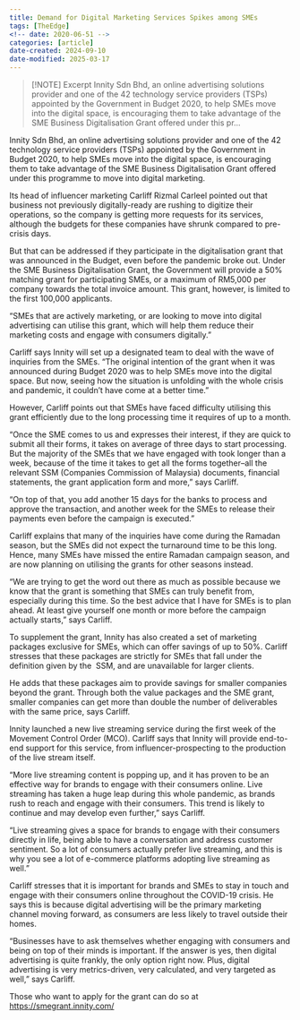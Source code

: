 ```yaml
---
title: Demand for Digital Marketing Services Spikes among SMEs
tags: [TheEdge]
<!-- date: 2020-06-51 -->
categories: [article]
date-created: 2024-09-10
date-modified: 2025-03-17
---
```


> [!NOTE] Excerpt
> Innity Sdn Bhd, an online advertising solutions provider and one of the 42 technology service providers (TSPs) appointed by the Government in Budget 2020, to help SMEs move into the digital space, is encouraging them to take advantage of the SME Business Digitalisation Grant offered under this pr…

Innity Sdn Bhd, an online advertising solutions provider and one of the 42 technology service providers (TSPs) appointed by the Government in Budget 2020, to help SMEs move into the digital space, is encouraging them to take advantage of the SME Business Digitalisation Grant offered under this programme to move into digital marketing.

Its head of influencer marketing Carliff Rizmal Carleel pointed out that business not previously digitally-ready are rushing to digitize their operations, so the company is getting more requests for its services, although the budgets for these companies have shrunk compared to pre-crisis days.

But that can be addressed if they participate in the digitalisation grant that was announced in the Budget, even before the pandemic broke out. Under the SME Business Digitalisation Grant, the Government will provide a 50% matching grant for participating SMEs, or a maximum of RM5,000 per company towards the total invoice amount. This grant, however, is limited to the first 100,000 applicants.

“SMEs that are actively marketing, or are looking to move into digital advertising can utilise this grant, which will help them reduce their marketing costs and engage with consumers digitally.”

Carliff says Innity will set up a designated team to deal with the wave of inquiries from the SMEs. “The original intention of the grant when it was announced during Budget 2020 was to help SMEs move into the digital space. But now, seeing how the situation is unfolding with the whole crisis and pandemic, it couldn’t have come at a better time.”

However, Carliff points out that SMEs have faced difficulty utilising this grant efficiently due to the long processing time it requires of up to a month.

“Once the SME comes to us and expresses their interest, if they are quick to submit all their forms, it takes on average of three days to start processing. But the majority of the SMEs that we have engaged with took longer than a week, because of the time it takes to get all the forms together–all the relevant SSM (Companies Commission of Malaysia) documents, financial statements, the grant application form and more,” says Carliff.

“On top of that, you add another 15 days for the banks to process and approve the transaction, and another week for the SMEs to release their payments even before the campaign is executed.”

Carliff explains that many of the inquiries have come during the Ramadan season, but the SMEs did not expect the turnaround time to be this long. Hence, many SMEs have missed the entire Ramadan campaign season, and are now planning on utilising the grants for other seasons instead.

“We are trying to get the word out there as much as possible because we know that the grant is something that SMEs can truly benefit from, especially during this time. So the best advice that I have for SMEs is to plan ahead. At least give yourself one month or more before the campaign actually starts,” says Carliff.

To supplement the grant, Innity has also created a set of marketing packages exclusive for SMEs, which can offer savings of up to 50%. Carliff stresses that these packages are strictly for SMEs that fall under the definition given by the  SSM, and are unavailable for larger clients.

He adds that these packages aim to provide savings for smaller companies beyond the grant. Through both the value packages and the SME grant, smaller companies can get more than double the number of deliverables with the same price, says Carliff.

Innity launched a new live streaming service during the first week of the Movement Control Order (MCO). Carliff says that Innity will provide end-to-end support for this service, from influencer-prospecting to the production of the live stream itself.

“More live streaming content is popping up, and it has proven to be an effective way for brands to engage with their consumers online. Live streaming has taken a huge leap during this whole pandemic, as brands rush to reach and engage with their consumers. This trend is likely to continue and may develop even further,” says Carliff.

“Live streaming gives a space for brands to engage with their consumers directly in life, being able to have a conversation and address customer sentiment. So a lot of consumers actually prefer live streaming, and this is why you see a lot of e-commerce platforms adopting live streaming as well.”

Carliff stresses that it is important for brands and SMEs to stay in touch and engage with their consumers online throughout the COVID-19 crisis. He says this is because digital advertising will be the primary marketing channel moving forward, as consumers are less likely to travel outside their homes.

“Businesses have to ask themselves whether engaging with consumers and being on top of their minds is important. If the answer is yes, then digital advertising is quite frankly, the only option right now. Plus, digital advertising is very metrics-driven, very calculated, and very targeted as well,” says Carliff.

Those who want to apply for the grant can do so at https://smegrant.innity.com/
